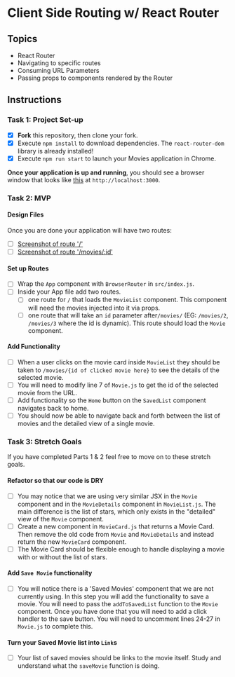 # Client Side Routing w/ React Router

## Topics

* React Router
* Navigating to specific routes
* Consuming URL Parameters
* Passing props to components rendered by the Router

## Instructions

### Task 1: Project Set-up

* [x] **Fork** this repository, then clone your fork.
* [x] Execute `npm install` to download dependencies. The `react-router-dom` library is already installed!
* [x] Execute `npm run start` to launch your Movies application in Chrome.

**Once your application is up and running**, you should see a browser window that looks like [this](./design-files/design-1-starter.png) at `http://localhost:3000`.

### Task 2: MVP

#### Design Files

Once you are done your application will have two routes:

* [ ] [Screenshot of route '/'](./design-files/design-2-routeA.png)
* [ ] [Screenshot of route '/movies/:id'](./design-files/design-3-routeB.png)

#### Set up Routes

* [ ] Wrap the `App` component with `BrowserRouter` in `src/index.js`.
* [ ] Inside your App file add two routes.
  * [ ] one route for `/` that loads the `MovieList` component. This component will need the movies injected into it via props.
  * [ ] one route that will take an `id` parameter after`/movies/` (EG: `/movies/2`, `/movies/3` where the id is dynamic). This route should load the `Movie` component.

#### Add Functionality

* [ ] When a user clicks on the movie card inside `MovieList` they should be taken to `/movies/{id of clicked movie here}` to see the details of the selected movie.
* [ ] You will need to modify line 7 of `Movie.js` to get the id of the selected movie from the URL.
* [ ] Add functionality so the `Home` button on the `SavedList` component navigates back to home.
* [ ] You should now be able to navigate back and forth between the list of movies and the detailed view of a single movie.

### Task 3: Stretch Goals

If you have completed Parts 1 & 2 feel free to move on to these stretch goals.

#### Refactor so that our code is DRY

* [ ] You may notice that we are using very similar JSX in the `Movie` component and in the `MovieDetails` component in `MovieList.js`. The main difference is the list of stars, which only exists in the "detailed" view of the `Movie` component.
* [ ] Create a new component in `MovieCard.js` that returns a Movie Card. Then remove the old code from `Movie` and `MovieDetails` and instead return the new `MovieCard` component.
* [ ] The Movie Card should be flexible enough to handle displaying a movie with or without the list of stars.

#### Add `Save Movie` functionality

* [ ] You will notice there is a 'Saved Movies' component that we are not currently using. In this step you will add the functionality to save a movie. You will need to pass the `addToSavedList` function to the `Movie` component. Once you have done that you will need to add a click handler to the save button. You will need to uncomment lines 24-27 in `Movie.js` to complete this.

#### Turn your Saved Movie list into `Link`s

* [ ] Your list of saved movies should be links to the movie itself. Study and understand what the `saveMovie` function is doing.
